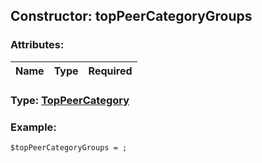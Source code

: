 ## Constructor: topPeerCategoryGroups  

### Attributes:

| Name     |    Type       | Required |
|----------|:-------------:|---------:|


### Type: [TopPeerCategory](../types/TopPeerCategory.md)

### Example:


```
$topPeerCategoryGroups = ;
```